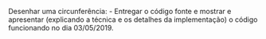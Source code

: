 Desenhar uma circunferência:
	- Entregar o código fonte e mostrar e apresentar (explicando a técnica e os detalhes da implementação) o código funcionando no dia 03/05/2019.